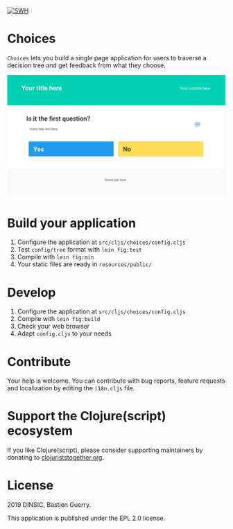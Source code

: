 [![SWH](https://archive.softwareheritage.org/badge/origin/https://github.com/etalab/choices/)](https://archive.softwareheritage.org/browse/origin/https://github.com/etalab/choices/)

# Choices

`Choices` lets you build a single page application for users to traverse a decision tree and get feedback from what they choose.

![img](choices.png)


# Build your application

1.  Configure the application at `src/cljs/choices/config.cljs`
2.  Test `config/tree` format with `lein fig:test`
3.  Compile with `lein fig:min`
4.  Your static files are ready in `resources/public/`


# Develop

1.  Configure the application at `src/cljs/choices/config.cljs`
2.  Compile with `lein fig:build`
3.  Check your web browser
4.  Adapt `config.cljs` to your needs


# Contribute

Your help is welcome.  You can contribute with bug reports, feature requests and localization by editing the `i18n.cljs` file.


# Support the Clojure(script) ecosystem

If you like Clojure(script), please consider supporting maintainers by donating to [clojuriststogether.org](https://www.clojuriststogether.org).


# License

2019 DINSIC, Bastien Guerry.

This application is published under the EPL 2.0 license.

